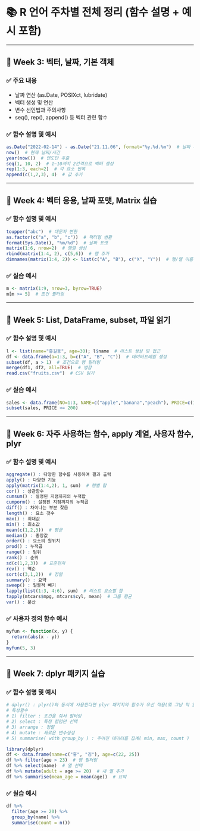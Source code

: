 # 📚 R 언어 주차별 전체 정리 (함수 설명 + 예시 포함)

---

## 📅 Week 3: 벡터, 날짜, 기본 객체

### ✅ 주요 내용
- 날짜 연산 (as.Date, POSIXct, lubridate)
- 벡터 생성 및 연산
- 변수 선언법과 주의사항
- seq(), rep(), append() 등 벡터 관련 함수

### ✅ 함수 설명 및 예시
```r
as.Date("2022-02-14") - as.Date("21.11.06", format="%y.%d.%m")  # 날짜 차이 계산
now()  # 현재 날짜/시간
year(now())  # 연도만 추출
seq(1, 10, 2)  # 1~10까지 2간격으로 벡터 생성
rep(1:3, each=2)  # 각 요소 반복
append(c(1,2,3), 4)  # 값 추가
```

---

## 📅 Week 4: 벡터 응용, 날짜 포맷, Matrix 실습

### ✅ 함수 설명 및 예시
```r
toupper("abc")  # 대문자 변환
as.factor(c("a", "b", "c"))  # 팩터형 변환
format(Sys.Date(), "%m/%d")  # 날짜 포맷
matrix(1:6, nrow=2)  # 행렬 생성
rbind(matrix(1:4, 2), c(5,6))  # 행 추가
dimnames(matrix(1:4, 2)) <- list(c("A", "B"), c("X", "Y"))  # 행/열 이름
```

### ✅ 실습 예시
```r
m <- matrix(1:9, nrow=3, byrow=TRUE)
m[m >= 5]  # 조건 필터링
```

---

## 📅 Week 5: List, DataFrame, subset, 파일 읽기

### ✅ 함수 설명 및 예시
```r
l <- list(name="홍길동", age=30); l$name  # 리스트 생성 및 접근
df <- data.frame(a=1:3, b=c("A", "B", "C"))  # 데이터프레임 생성
subset(df, a > 1)  # 조건으로 행 필터링
merge(df1, df2, all=TRUE)  # 병합
read.csv("fruits.csv")  # CSV 읽기
```

### ✅ 실습 예시
```r
sales <- data.frame(NO=1:3, NAME=c("apple","banana","peach"), PRICE=c(100,200,300))
subset(sales, PRICE >= 200)
```

---

## 📅 Week 6: 자주 사용하는 함수, apply 계열, 사용자 함수, plyr

### ✅ 함수 설명 및 예시
```r
aggregate() : 다양한 함수를 사용하여 결과 출력
apply() : 다양한 기능
apply(matrix(1:4,2), 1, sum)  # 행별 합
cor() : 상관함수
cumsum() : 설정된 지점까지의 누적합
cumporm() : 설정된 지점까지의 누적곱
diff() : 차이나는 부분 찾음
length() : 요소 갯수
max() : 최대값
min() : 최소값
mean(c(1,2,3))  # 평균
median() : 중앙값
order() : 요소의 원위치
prod() : 누적곱
range() : 범위
rank() : 순위
sd(c(1,2,3))  # 표준편차
rev() : 역순
sort(c(3,1,2))  # 정렬
summary() : 요약
sweep() : 일괄적 빼기
lapply(list(1:3, 4:6), sum)  # 리스트 요소별 합
tapply(mtcars$mpg, mtcars$cyl, mean)  # 그룹 평균
var() : 분산
```

### ✅ 사용자 정의 함수 예시
```r
myfun <- function(x, y) {
  return(abs(x - y))
}
myfun(5, 3)
```

---

## 📅 Week 7: dplyr 패키지 실습

### ✅ 함수 설명 및 예시
```r
# dplyr() : plyr()와 동시에 사용한다면 plyr 패키지의 함수가 우선 적용(뭐 그냥 막 알아서 우선 적용됨)
# 특성함수
# 1) filter : 조건을 줘서 필터링
# 2) select : 특정 컬럼만 선택 
# 3) arrange : 정렬
# 4) mutate : 새로운 변수생성
# 5) summarise( with group_by ) : 주어진 데이터를 집계( min, max, count )
```
```r
library(dplyr)
df <- data.frame(name=c("홍", "김"), age=c(22, 25))
df %>% filter(age > 23)  # 행 필터링
df %>% select(name)  # 열 선택
df %>% mutate(adult = age >= 20)  # 새 열 추가
df %>% summarise(mean_age = mean(age))  # 요약

```

### ✅ 실습 예시
```r
df %>%
  filter(age >= 20) %>%
  group_by(name) %>%
  summarise(count = n())
```
